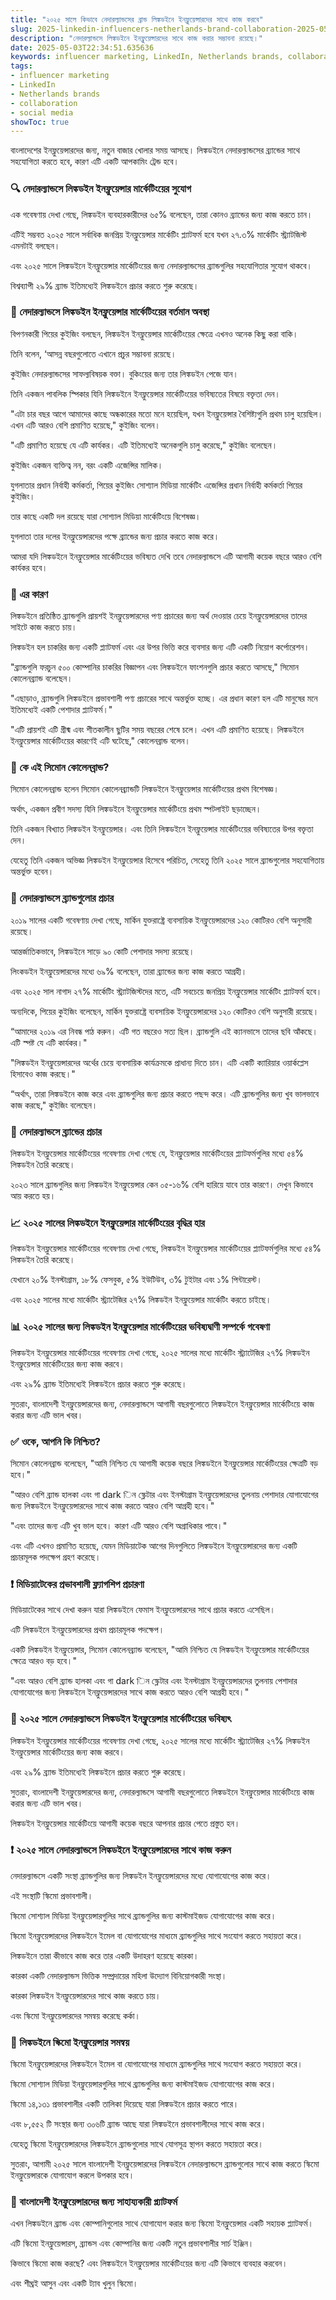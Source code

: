 ```yaml
---
title: "২০২৫ সালে কিভাবে নেদারল্যান্ডসের ব্রান্ড লিঙ্কডইনে ইনফ্লুয়েন্সারদের সাথে কাজ করবে"
slug: 2025-linkedin-influencers-netherlands-brand-collaboration-2025-05-03
description: "নেদারল্যান্ডসে লিঙ্কডইনে ইনফ্লুয়েন্সারদের সাথে কাজ করার সম্ভাবনা রয়েছে।"
date: 2025-05-03T22:34:51.635636
keywords: influencer marketing, LinkedIn, Netherlands brands, collaboration, social media
tags:
- influencer marketing
- LinkedIn
- Netherlands brands
- collaboration
- social media
showToc: true
---
```


বাংলাদেশের ইনফ্লুয়েন্সারদের জন্য, নতুন বাজার খোলার সময় আসছে। লিঙ্কডইনে নেদারল্যান্ডসের ব্র্যান্ডের সাথে সহযোগিতা করতে হবে, কারণ এটি একটি আপকামিং ট্রেন্ড হবে।

### 🔍 নেদারল্যান্ডসে লিঙ্কডইন ইনফ্লুয়েন্সার মার্কেটিংয়ের সুযোগ
এক গবেষণায় দেখা গেছে, লিঙ্কডইন ব্যবহারকারীদের ৬৫% বলেছেন, তারা কোনও ব্র্যান্ডের জন্য কাজ করতে চান।

এটিই সম্ভবত ২০২৫ সালে সর্বাধিক জনপ্রিয় ইনফ্লুয়েন্সার মার্কেটিং প্ল্যাটফর্ম হবে যখন ২৭.৩% মার্কেটিং স্ট্র্যাটজিস্ট এমনটাই বলছেন।

এবং ২০২৫ সালে লিঙ্কডইনে ইনফ্লুয়েন্সার মার্কেটিংয়ের জন্য নেদারল্যান্ডসের ব্র্যান্ডগুলির সহযোগিতার সুযোগ থাকবে।

বিশ্বব্যাপী ২৯% ব্র্যান্ড ইতিমধ্যেই লিঙ্কডইনে প্রচার করতে শুরু করেছে।

### 📍 নেদারল্যান্ডসে লিঙ্কডইন ইনফ্লুয়েন্সার মার্কেটিংয়ের বর্তমান অবস্থা
বিপণনকারী পিয়ের কুইজিং বলছেন, লিঙ্কডইন ইনফ্লুয়েন্সার মার্কেটিংয়ের ক্ষেত্রে এখনও অনেক কিছু করা বাকি।

তিনি বলেন, ‘আসন্ন বছরগুলোতে এখানে প্রচুর সম্ভাবনা রয়েছে।

কুইজিং নেদারল্যান্ডসের সাফল্যবিষয়ক বক্তা। বুকিংয়ের জন্য তার লিঙ্কডইন পেজে যান।

তিনি একজন পাবলিক স্পিকার যিনি লিঙ্কডইনে ইনফ্লুয়েন্সার মার্কেটিংয়ের ভবিষ্যতের বিষয়ে বক্তৃতা দেন।

"এটা চার বছর আগে আমাদের কাছে অন্ধকারের মতো মনে হয়েছিল, যখন ইনফ্লুয়েন্সার বৈশিষ্ট্যগুলি প্রথম চালু হয়েছিল। এখন এটি আরও বেশি প্রমাণিত হয়েছে," কুইজিং বলেন।

"এটি প্রমাণিত হয়েছে যে এটি কার্যকর। এটি ইতিমধ্যেই অনেকগুলি চালু করেছে," কুইজিং বলেছেন।

কুইজিং একজন ব্যক্তিত্ব নন, বরং একটি এজেন্সির মালিক।

যুগলাতার প্রধান নির্বাহী কর্মকর্তা, পিয়ের কুইজিং
সোশ্যাল মিডিয়া মার্কেটিং এজেন্সির প্রধান নির্বাহী কর্মকর্তা পিয়ের কুইজিং।

তার কাছে একটি দল রয়েছে যারা সোশ্যাল মিডিয়া মার্কেটিংয়ে বিশেষজ্ঞ।

যুগলাতা তার দলের ইনফ্লুয়েন্সারদের পক্ষে ব্র্যান্ডের জন্য প্রচার করতে কাজ করে।

আমরা যদি লিঙ্কডইনে ইনফ্লুয়েন্সার মার্কেটিংয়ের ভবিষ্যত দেখি তবে নেদারল্যান্ডসে এটি আগামী কয়েক বছরে আরও বেশি কার্যকর হবে।

### 🚀 এর কারণ
লিঙ্কডইনে প্রতিষ্ঠিত ব্র্যান্ডগুলি প্রায়শই ইনফ্লুয়েন্সারদের পণ্য প্রচারের জন্য অর্থ দেওয়ার চেয়ে ইনফ্লুয়েন্সারদের তাদের সাইটে কাজ করতে চায়।

লিঙ্কডইন হল চাকরির জন্য একটি প্ল্যাটফর্ম এবং এর উপর ভিত্তি করে ব্যবসার জন্য এটি একটি নিয়োগ কর্পোরেশন।

"ব্র্যান্ডগুলি ফরচুন ৫০০ কোম্পানির চাকরির বিজ্ঞাপন এবং লিঙ্কডইনে ফাংশনগুলি প্রচার করতে আসছে," সিমোন কোলেনব্র্যান্ড বলেছেন।

"এছাড়াও, ব্র্যান্ডগুলি লিঙ্কডইনে প্রভাবশালী পণ্য প্রচারের সাথে অন্তর্ভুক্ত হচ্ছে। এর প্রধান কারণ হল এটি মানুষের মনে ইতিমধ্যেই একটি পেশাদার প্ল্যাটফর্ম।"

"এটি প্রায়শই এটি গ্রীষ্ম এবং শীতকালীন ছুটির সময় বছরের শেষে চলে। এখন এটি প্রমাণিত হয়েছে। লিঙ্কডইনে ইনফ্লুয়েন্সার মার্কেটিংয়ের কারণেই এটি ঘটেছে," কোলেনব্রান্ড বলেন।

### 🔗 কে এই সিমোন কোলেনব্রান্ড?
সিমোন কোলেনব্রান্ড হলেন সিমোন কোলেনব্র্যান্ডটি লিঙ্কডইনে ইনফ্লুয়েন্সার মার্কেটিংয়ের প্রথম বিশেষজ্ঞ।

অর্থাৎ, একজন প্রবীণ সদস্য যিনি লিঙ্কডইনে ইনফ্লুয়েন্সার মার্কেটিংয়ে প্রথম স্পটলাইট ছড়াচ্ছেন।

তিনি একজন বিখ্যাত লিঙ্কডইন ইনফ্লুয়েন্সার। এবং তিনি লিঙ্কডইনে ইনফ্লুয়েন্সার মার্কেটিংয়ের ভবিষ্যতের উপর বক্তৃতা দেন।

যেহেতু তিনি একজন অভিজ্ঞ লিঙ্কডইন ইনফ্লুয়েন্সার হিসেবে পরিচিত, সেহেতু তিনি ২০২৫ সালে ব্র্যান্ডগুলোর সহযোগিতায় অন্তর্ভুক্ত হবেন।


### 💼 নেদারল্যান্ডসে ব্র্যান্ডগুলোর প্রচার
২০১৯ সালের একটি গবেষণায় দেখা গেছে, মার্কিন যুক্তরাষ্ট্রে ব্যবসায়িক ইনফ্লুয়েন্সারদের ১২০ কোটিরও বেশি অনুসারী রয়েছে।

আন্তর্জাতিকভাবে, লিঙ্কডইনে সাড়ে ৯০ কোটি পেশাদার সদস্য রয়েছে।

লিংকডইন ইনফ্লুয়েন্সারদের মধ্যে ৬৯% বলেছেন, তারা ব্র্যান্ডের জন্য কাজ করতে আগ্রহী।

এবং ২০২৫ সাল নাগাদ ২৭% মার্কেটিং স্ট্র্যাটজিস্টদের মতে, এটি সবচেয়ে জনপ্রিয় ইনফ্লুয়েন্সার মার্কেটিং প্ল্যাটফর্ম হবে।

অন্যদিকে, পিয়ের কুইজিং বলেছেন, মার্কিন যুক্তরাষ্ট্রে ব্যবসায়িক ইনফ্লুয়েন্সারদের ১২০ কোটিরও বেশি অনুসারী রয়েছে।

“আমাদের ২০১৯ এর নিবন্ধ পাঠ করুন। এটি গত বছরেও সত্য ছিল। ব্র্যান্ডগুলি এই ক্যানভাসে তাদের ছবি আঁকছে। এটি স্পষ্ট যে এটি কার্যকর।"

"লিঙ্কডইন ইনফ্লুয়েন্সারদের অর্থের চেয়ে ব্যবসায়িক কার্যক্রমকে প্রাধান্য দিতে চান। এটি একটি ক্যারিয়ার ওয়ার্কপ্লেস হিসাবেও কাজ করছে।"

“অর্থাৎ, তারা লিঙ্কডইনে কাজ করে এবং ব্র্যান্ডগুলির জন্য প্রচার করতে পছন্দ করে। এটি ব্র্যান্ডগুলির জন্য খুব ভালভাবে কাজ করছে," কুইজিং বলেছেন।

### 📣 নেদারল্যান্ডসে ব্র্যান্ডের প্রচার
লিঙ্কডইন ইনফ্লুয়েন্সার মার্কেটিংয়ের গবেষণায় দেখা গেছে যে, ইনফ্লুয়েন্সার মার্কেটিংয়ের প্ল্যাটফর্মগুলির মধ্যে ৫৪% লিঙ্কডইন তৈরি করেছে।

২০২৩ সালে ব্র্যান্ডগুলির জন্য লিঙ্কডইন ইনফ্লুয়েন্সার কেন ০৫-১৬% বেশি হারিয়ে যাবে তার কারণে। দেখুন কিভাবে আয় করতে হয়।

### 📈 ২০২৫ সালের লিঙ্কডইনে ইনফ্লুয়েন্সার মার্কেটিংয়ের বৃদ্ধির হার
লিঙ্কডইন ইনফ্লুয়েন্সার মার্কেটিংয়ের গবেষণায় দেখা গেছে, লিঙ্কডইন ইনফ্লুয়েন্সার মার্কেটিংয়ের প্ল্যাটফর্মগুলির মধ্যে ৫৪% লিঙ্কডইন তৈরি করেছে।

যেখানে ২০% ইনস্টাগ্রাম, ১৮% ফেসবুক, ৫% ইউটিউব, ৩% টুইটার এবং ১% পিন্টারেস্ট।

এবং ২০২৫ সালের মধ্যে মার্কেটিং স্ট্র্যাটেজির ২৭% লিঙ্কডইন ইনফ্লুয়েন্সার মার্কেটিং করতে চাইছে।

### 📊 ২০২৫ সালের জন্য লিঙ্কডইন ইনফ্লুয়েন্সার মার্কেটিংয়ের ভবিষ্যদ্বাণী সম্পর্কে গবেষণা
লিঙ্কডইন ইনফ্লুয়েন্সার মার্কেটিংয়ের গবেষণায় দেখা গেছে, ২০২৫ সালের মধ্যে মার্কেটিং স্ট্র্যাটেজির ২৭% লিঙ্কডইন ইনফ্লুয়েন্সার মার্কেটিংয়ের জন্য কাজ করবে।

এবং ২৯% ব্র্যান্ড ইতিমধ্যেই লিঙ্কডইনে প্রচার করতে শুরু করেছে।

সুতরাং, বাংলাদেশী ইনফ্লুয়েন্সারদের জন্য, নেদারল্যান্ডসে আগামী বছরগুলোতে লিঙ্কডইনে ইনফ্লুয়েন্সার মার্কেটিংয়ে কাজ করার জন্য এটি ভাল খবর।

### ✅ ওকে, আপনি কি নিশ্চিত?
সিমোন কোলেনব্রান্ড বলেছেন, "আমি নিশ্চিত যে আগামী কয়েক বছরে লিঙ্কডইনে ইনফ্লুয়েন্সার মার্কেটিংয়ের ক্ষেত্রটি বড় হবে।"

"আরও বেশি ব্র্যান্ড হালকা এবং গা dark িন স্ক্লেটার এবং ইনস্টাগ্রাম ইনফ্লুয়েন্সারদের তুলনায় পেশাদার যোগাযোগের জন্য লিঙ্কডইনে ইনফ্লুয়েন্সারদের সাথে কাজ করতে আরও বেশি আগ্রহী হবে।"

"এবং তাদের জন্য এটি খুব ভাল হবে। কারণ এটি আরও বেশি অগ্রাধিকার পাবে।"

এবং এটি এখনও প্রমাণিত হয়েছে, যেমন মিডিয়াটেক আগের দিনগুলিতে লিঙ্কডইনে ইনফ্লুয়েন্সারদের জন্য একটি প্রচারমূলক পদক্ষেপ গ্রহণ করেছে।

### ❗ মিডিয়াটেকের প্রভাবশালী ফ্ল্যাগশিপ প্রচারণা
মিডিয়াটেকের সাথে দেখা করুন যারা লিঙ্কডইনে ফেমাস ইনফ্লুয়েন্সারদের সাথে প্রচার করতে এসেছিল।

এটি লিঙ্কডইনে ইনফ্লুয়েন্সারদের প্রথম প্রচারমূলক পদক্ষেপ।

একটি লিঙ্কডইন ইনফ্লুয়েন্সার, সিমোন কোলেনব্র্যান্ড বলেছেন, "আমি নিশ্চিত যে লিঙ্কডইন ইনফ্লুয়েন্সার মার্কেটিংয়ের ক্ষেত্রে আরও বড় হবে।"

"এবং আরও বেশি ব্র্যান্ড হালকা এবং গা dark িন স্ক্লেটার এবং ইনস্টাগ্রাম ইনফ্লুয়েন্সারদের তুলনায় পেশাদার যোগাযোগের জন্য লিঙ্কডইনে ইনফ্লুয়েন্সারদের সাথে কাজ করতে আরও বেশি আগ্রহী হবে।"

### 📢 ২০২৫ সালে নেদারল্যান্ডসে লিঙ্কডইন ইনফ্লুয়েন্সার মার্কেটিংয়ের ভবিষ্যৎ
লিঙ্কডইন ইনফ্লুয়েন্সার মার্কেটিংয়ের গবেষণায় দেখা গেছে, ২০২৫ সালের মধ্যে মার্কেটিং স্ট্র্যাটেজির ২৭% লিঙ্কডইন ইনফ্লুয়েন্সার মার্কেটিংয়ের জন্য কাজ করবে।

এবং ২৯% ব্র্যান্ড ইতিমধ্যেই লিঙ্কডইনে প্রচার করতে শুরু করেছে।

সুতরাং, বাংলাদেশী ইনফ্লুয়েন্সারদের জন্য, নেদারল্যান্ডসে আগামী বছরগুলোতে লিঙ্কডইনে ইনফ্লুয়েন্সার মার্কেটিংয়ে কাজ করার জন্য এটি ভাল খবর।

লিঙ্কডইন ইনফ্লুয়েন্সার মার্কেটিংয়ে আগামী কয়েক বছরে আপনার প্রচার পেতে প্রস্তুত হন।

### ❗ ২০২৫ সালে নেদারল্যান্ডসে লিঙ্কডইনে ইনফ্লুয়েন্সারদের সাথে কাজ করুন
নেদারল্যান্ডসে একটি সংস্থা ব্র্যান্ডগুলির জন্য লিঙ্কডইন ইনফ্লুয়েন্সারদের মধ্যে যোগাযোগের কাজ করে।

এই সংস্থাটি স্কিমো প্রভাবশালী।

স্কিমো সোশ্যাল মিডিয়া ইনফ্লুয়েন্সারগুলির সাথে ব্র্যান্ডগুলির জন্য কাস্টমাইজড যোগাযোগের কাজ করে।

স্কিমো ইনফ্লুয়েন্সারদের লিঙ্কডইনে ইমেল বা যোগাযোগের মাধ্যমে ব্র্যান্ডগুলির সাথে সংযোগ করতে সহায়তা করে।

লিঙ্কডইনে তারা কীভাবে কাজ করে তার একটি উদাহরণ হয়েছে কারকা।

কারকা একটি নেদারল্যান্ডস ভিত্তিক সম্প্রদায়ের মহিলা উদ্যোগ বিনিয়োগকারী সংস্থা।

কারকা লিঙ্কডইন ইনফ্লুয়েন্সারদের সাথে কাজ করতে চায়।

এবং স্কিমো ইনফ্লুয়েন্সারদের সমন্বয় করেছে কর্কা।

### 🔗 লিঙ্কডইনে স্কিমো ইনফ্লুয়েন্সার সমন্বয়
স্কিমো ইনফ্লুয়েন্সারদের লিঙ্কডইনে ইমেল বা যোগাযোগের মাধ্যমে ব্র্যান্ডগুলির সাথে সংযোগ করতে সহায়তা করে।

স্কিমো সোশ্যাল মিডিয়া ইনফ্লুয়েন্সারগুলির সাথে ব্র্যান্ডগুলির জন্য কাস্টমাইজড যোগাযোগের কাজ করে।

স্কিমো ১৪,১৩১ প্রভাবশালীর একটি তালিকা দিয়েছে যারা লিঙ্কডইনে প্রচার করতে পারে।

এবং ৮,৫৫২ টি সংস্থার জন্য ৩০৬টি ব্র্যান্ড আছে যারা লিঙ্কডইনে প্রভাবশালীদের সাথে কাজ করে।

যেহেতু স্কিমো ইনফ্লুয়েন্সারদের লিঙ্কডইনে ব্র্যান্ডগুলোর সাথে যোগসূত্র স্থাপন করতে সহায়তা করে।

সুতরাং, আগামী ২০২৫ সালে বাংলাদেশী ইনফ্লুয়েন্সারদের লিঙ্কডইনে নেদারল্যান্ডসে ব্র্যান্ডগুলোর সাথে কাজ করতে স্কিমো ইনফ্লুয়েন্সারকে যোগাযোগ করলে উপকার হবে।

### 🚀 বাংলাদেশী ইনফ্লুয়েন্সারদের জন্য সাহায্যকারী প্ল্যাটফর্ম
এখন লিঙ্কডইনে ব্র্যান্ড এবং কোম্পানিগুলোর সাথে যোগাযোগ করার জন্য স্কিমো ইনফ্লুয়েন্সার একটি সহায়ক প্ল্যাটফর্ম।

এটি স্কিমো ইনফ্লুয়েন্সারস, ব্র্যান্ডস এবং কোম্পানির জন্য একটি নতুন প্রভাবশালীর সার্চ ইঞ্জিন।

কিভাবে স্কিমো কাজ করছে? এবং লিঙ্কডইনে ইনফ্লুয়েন্সার মার্কেটিংয়ের জন্য এটি কিভাবে ব্যবহার করবেন।

এবং শীঘ্রই আসুন এবং একটি ট্যাব খুলুন স্কিমো।